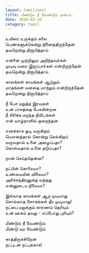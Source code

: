 ```yaml
---
layout: tamil/post
title: மீண்டும் நீ வேண்டும் நண்பா.
date: 2010-02-26
category: tamil
---
```


உயிரை உருக்கும் கலை <br/>
பெண்களுக்கென்று நினைத்திருந்தேன் <br/>
தவறென்று நிரூபித்தாய்

என்னை முற்றிலும் அறிந்தவர்கள் <br/>
முடிவு வரை இருப்பார்கள் என்றிருந்தேன் <br/>
தவறென்று நிரூபித்தாய்

காலங்கள் காயங்கள் ஆற்றும் <br/>
மாதங்கள் மனதை மாற்றும் என்றிருந்தேன் <br/>
தவறென்று நிரூபித்தாய்

நீ பேச மறுத்த இரவுகள் <br/>
உன் பாசத்தை பேசுகின்றன <br/>
நீ சிரிக்க மறந்த நிமிடங்கள் <br/>
என் வாழ்நாளில் குறைந்தன

எனக்காக ஓடி வருகிறாய் <br/>
மௌனத்தால் கொன்று செல்கிறாய் <br/>
வருவதால் உனை அழைப்பதா? <br/>
கொல்வதால் உனை தடுப்பதா?

நான் செய்ததென்ன?

நட்பின் கொலையா? <br/>
உண்மையின் விலையா? <br/>
அரிச்சந்திரனுக்கு வந்தது <br/>
என்னுடைய நிலையா?

இல்லாத காயங்கள் ஆற முடியாது <br/>
சொல்லாத சோகங்கள் தீர முடியாது! <br/>
நட்பை மறுக்கும் காரணம் தெரியும் <br/>
உன் ஊகம் தவறு - எப்போது புரியும்?

மீண்டும் நீ வேண்டும் <br/>
மீண்டு வர வேண்டும்

காத்திருக்கிறேன் <br/>
நட்புடன் நட்புக்காக!
